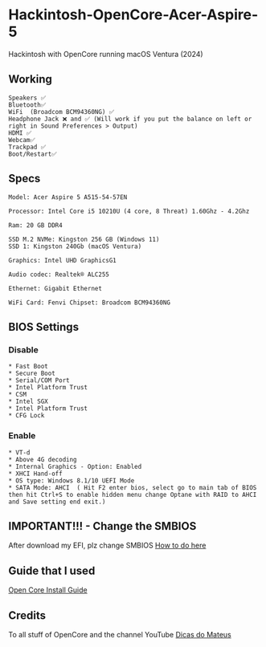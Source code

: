 # Hackintosh-OpenCore-Acer-Aspire-5
Hackintosh with OpenCore running macOS Ventura (2024)

## Working
```
Speakers ✅
Bluetooth✅
WiFi  (Broadcom BCM94360NG) ✅ 
Headphone Jack ❌ and ✅ (Will work if you put the balance on left or right in Sound Preferences > Output)
HDMI ✅ 
Webcam✅
Trackpad ✅
Boot/Restart✅

```


## Specs
```
Model: Acer Aspire 5 A515-54-57EN

Processor: Intel Core i5 10210U (4 core, 8 Threat) 1.60Ghz - 4.2Ghz

Ram: 20 GB DDR4 

SSD M.2 NVMe: Kingston 256 GB (Windows 11)
SSD 1: Kingston 240Gb (macOS Ventura)

Graphics: Intel UHD GraphicsG1

Audio codec: Realtek® ALC255 

Ethernet: Gigabit Ethernet

WiFi Card: Fenvi Chipset: Broadcom BCM94360NG

```
## BIOS Settings

### Disable

```
* Fast Boot
* Secure Boot
* Serial/COM Port
* Intel Platform Trust
* CSM
* Intel SGX
* Intel Platform Trust
* CFG Lock

```
### Enable

```
* VT-d
* Above 4G decoding
* Internal Graphics - Option: Enabled
* XHCI Hand-off
* OS type: Windows 8.1/10 UEFI Mode
* SATA Mode: AHCI  ( Hit F2 enter bios, select go to main tab of BIOS then hit Ctrl+S to enable hidden menu change Optane with RAID to AHCI and Save setting end exit.)
```

## IMPORTANT!!! - Change the SMBIOS

After download my EFI, plz change SMBIOS [How to do here](https://dortania.github.io/OpenCore-Install-Guide/config.plist/coffee-lake.html#platforminfo)

## Guide that I used

[Open Core Install Guide](https://dortania.github.io/OpenCore-Install-Guide/)

## Credits

To all stuff of OpenCore and the channel YouTube [Dicas do Mateus](https://www.youtube.com/channel/UCPCUdJ9cRior4FZ1TEz6qdA)
